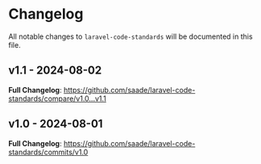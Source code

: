 # Changelog

All notable changes to `laravel-code-standards` will be documented in this file.

## v1.1 - 2024-08-02

**Full Changelog**: https://github.com/saade/laravel-code-standards/compare/v1.0...v1.1

## v1.0 - 2024-08-01

**Full Changelog**: https://github.com/saade/laravel-code-standards/commits/v1.0
